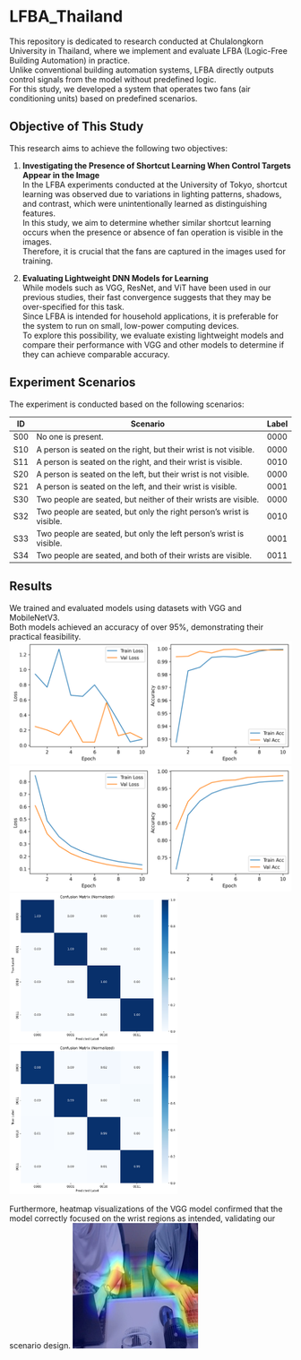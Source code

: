 # LFBA_Thailand

This repository is dedicated to research conducted at Chulalongkorn University in Thailand, where we implement and evaluate LFBA (Logic-Free Building Automation) in practice.  
Unlike conventional building automation systems, LFBA directly outputs control signals from the model without predefined logic.  
For this study, we developed a system that operates two fans (air conditioning units) based on predefined scenarios.

## Objective of This Study

This research aims to achieve the following two objectives:

1. **Investigating the Presence of Shortcut Learning When Control Targets Appear in the Image**  
   In the LFBA experiments conducted at the University of Tokyo, shortcut learning was observed due to variations in lighting patterns, shadows, and contrast, which were unintentionally learned as distinguishing features.  
   In this study, we aim to determine whether similar shortcut learning occurs when the presence or absence of fan operation is visible in the images.  
   Therefore, it is crucial that the fans are captured in the images used for training.

2. **Evaluating Lightweight DNN Models for Learning**  
   While models such as VGG, ResNet, and ViT have been used in our previous studies, their fast convergence suggests that they may be over-specified for this task.  
   Since LFBA is intended for household applications, it is preferable for the system to run on small, low-power computing devices.  
   To explore this possibility, we evaluate existing lightweight models and compare their performance with VGG and other models to determine if they can achieve comparable accuracy.

## Experiment Scenarios

The experiment is conducted based on the following scenarios:

| ID  | Scenario | Label |
|---- | -------- | ------ |
| S00 | No one is present. | 0000 |
| S10 | A person is seated on the right, but their wrist is not visible. | 0000 |
| S11 | A person is seated on the right, and their wrist is visible. | 0010 |
| S20 | A person is seated on the left, but their wrist is not visible. | 0000 |
| S21 | A person is seated on the left, and their wrist is visible. | 0001 |
| S30 | Two people are seated, but neither of their wrists are visible. | 0000 |
| S32 | Two people are seated, but only the right person’s wrist is visible. | 0010 |
| S33 | Two people are seated, but only the left person’s wrist is visible. | 0001 |
| S34 | Two people are seated, and both of their wrists are visible. | 0011 |

## Results

We trained and evaluated models using datasets with VGG and MobileNetV3.  
Both models achieved an accuracy of over 95%, demonstrating their practical feasibility.  
![loss_accuracy_plot [VGG16]](./result_image/loss_accuracy_plot_vgg.png)
![loss_accuracy_plot [MobileNetV3 small]](./result_image/loss_accuracy_plot_mobilenetv3.png)
<img src="./result_image/confusion_matrix_normalized_vgg.png" width="300">
<img src="./result_image/confusion_matrix_normalized_mobilenetv3.png" width="300">

Furthermore, heatmap visualizations of the VGG model confirmed that the model correctly focused on the wrist regions as intended, validating our scenario design.
![Heatmap Visualization [VGG]](./result_image/overlay_vgg.jpg)